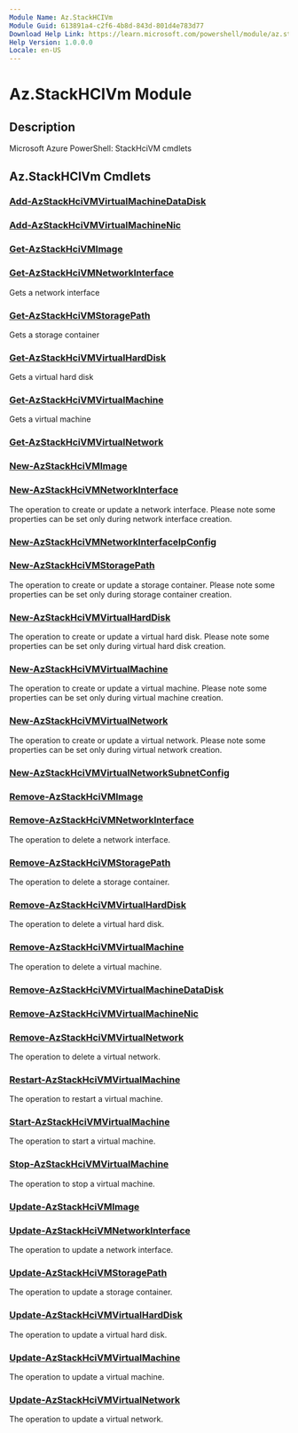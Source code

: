 ```yaml
---
Module Name: Az.StackHCIVm
Module Guid: 613891a4-c2f6-4b8d-843d-801d4e783d77
Download Help Link: https://learn.microsoft.com/powershell/module/az.stackhcivm
Help Version: 1.0.0.0
Locale: en-US
---
```


# Az.StackHCIVm Module
## Description
Microsoft Azure PowerShell: StackHciVM cmdlets

## Az.StackHCIVm Cmdlets
### [Add-AzStackHciVMVirtualMachineDataDisk](Add-AzStackHciVMVirtualMachineDataDisk.md)


### [Add-AzStackHciVMVirtualMachineNic](Add-AzStackHciVMVirtualMachineNic.md)


### [Get-AzStackHciVMImage](Get-AzStackHciVMImage.md)


### [Get-AzStackHciVMNetworkInterface](Get-AzStackHciVMNetworkInterface.md)
Gets a network interface

### [Get-AzStackHciVMStoragePath](Get-AzStackHciVMStoragePath.md)
Gets a storage container

### [Get-AzStackHciVMVirtualHardDisk](Get-AzStackHciVMVirtualHardDisk.md)
Gets a virtual hard disk

### [Get-AzStackHciVMVirtualMachine](Get-AzStackHciVMVirtualMachine.md)
Gets a virtual machine

### [Get-AzStackHciVMVirtualNetwork](Get-AzStackHciVMVirtualNetwork.md)


### [New-AzStackHciVMImage](New-AzStackHciVMImage.md)


### [New-AzStackHciVMNetworkInterface](New-AzStackHciVMNetworkInterface.md)
The operation to create or update a network interface.
Please note some properties can be set only during network interface creation.

### [New-AzStackHciVMNetworkInterfaceIpConfig](New-AzStackHciVMNetworkInterfaceIpConfig.md)


### [New-AzStackHciVMStoragePath](New-AzStackHciVMStoragePath.md)
The operation to create or update a storage container.
Please note some properties can be set only during storage container creation.

### [New-AzStackHciVMVirtualHardDisk](New-AzStackHciVMVirtualHardDisk.md)
The operation to create or update a virtual hard disk.
Please note some properties can be set only during virtual hard disk creation.

### [New-AzStackHciVMVirtualMachine](New-AzStackHciVMVirtualMachine.md)
The operation to create or update a virtual machine.
Please note some properties can be set only during virtual machine creation.

### [New-AzStackHciVMVirtualNetwork](New-AzStackHciVMVirtualNetwork.md)
The operation to create or update a virtual network.
Please note some properties can be set only during virtual network creation.

### [New-AzStackHciVMVirtualNetworkSubnetConfig](New-AzStackHciVMVirtualNetworkSubnetConfig.md)


### [Remove-AzStackHciVMImage](Remove-AzStackHciVMImage.md)


### [Remove-AzStackHciVMNetworkInterface](Remove-AzStackHciVMNetworkInterface.md)
The operation to delete a network interface.

### [Remove-AzStackHciVMStoragePath](Remove-AzStackHciVMStoragePath.md)
The operation to delete a storage container.

### [Remove-AzStackHciVMVirtualHardDisk](Remove-AzStackHciVMVirtualHardDisk.md)
The operation to delete a virtual hard disk.

### [Remove-AzStackHciVMVirtualMachine](Remove-AzStackHciVMVirtualMachine.md)
The operation to delete a virtual machine.

### [Remove-AzStackHciVMVirtualMachineDataDisk](Remove-AzStackHciVMVirtualMachineDataDisk.md)


### [Remove-AzStackHciVMVirtualMachineNic](Remove-AzStackHciVMVirtualMachineNic.md)


### [Remove-AzStackHciVMVirtualNetwork](Remove-AzStackHciVMVirtualNetwork.md)
The operation to delete a virtual network.

### [Restart-AzStackHciVMVirtualMachine](Restart-AzStackHciVMVirtualMachine.md)
The operation to restart a virtual machine.

### [Start-AzStackHciVMVirtualMachine](Start-AzStackHciVMVirtualMachine.md)
The operation to start a virtual machine.

### [Stop-AzStackHciVMVirtualMachine](Stop-AzStackHciVMVirtualMachine.md)
The operation to stop a virtual machine.

### [Update-AzStackHciVMImage](Update-AzStackHciVMImage.md)


### [Update-AzStackHciVMNetworkInterface](Update-AzStackHciVMNetworkInterface.md)
The operation to update a network interface.

### [Update-AzStackHciVMStoragePath](Update-AzStackHciVMStoragePath.md)
The operation to update a storage container.

### [Update-AzStackHciVMVirtualHardDisk](Update-AzStackHciVMVirtualHardDisk.md)
The operation to update a virtual hard disk.

### [Update-AzStackHciVMVirtualMachine](Update-AzStackHciVMVirtualMachine.md)
The operation to update a virtual machine.

### [Update-AzStackHciVMVirtualNetwork](Update-AzStackHciVMVirtualNetwork.md)
The operation to update a virtual network.


